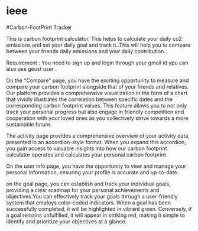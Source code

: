 # ieee
#Carbon-FootPrint Tracker

This is carbon footprint calculator. 
This helps to calculate your daily co2 emissions and set your daily goal and track it..This will help you to compare between your friends daily emissions and your daily contribution..
 
Requirement : You need to sign up and login through your gmail id  ypu can also use geust user  . 

On the "Compare" page, you have the exciting opportunity to measure and compare your carbon footprint alongside that of your friends and relatives. Our platform provides a comprehensive visualization in the form of a chart that vividly illustrates the correlation between specific dates and the corresponding carbon footprint values. This feature allows you to not only track your personal progress but also engage in friendly competition and cooperation with your loved ones as you collectively strive towards a more sustainable future.

The activity page provides a comprehensive overview of your activity data, presented in an accordion-style format. When you expand this accordion, you gain access to valuable insights into how our carbon footprint calculator operates and calculates your personal carbon footprint.

On the user info page, you have the opportunity to view and manage your personal information, ensuring your profile is accurate and up-to-date.

on the goal page, you can establish and track your individual goals, providing a clear roadmap for your personal achievements and objectives.You can effectively track your goals through a user-friendly system that employs color-coded indicators. When a goal has been successfully completed, it will be highlighted in vibrant green. Conversely, if a goal remains unfulfilled, it will appear in striking red, making it simple to identify and prioritize your objectives at a glance.
